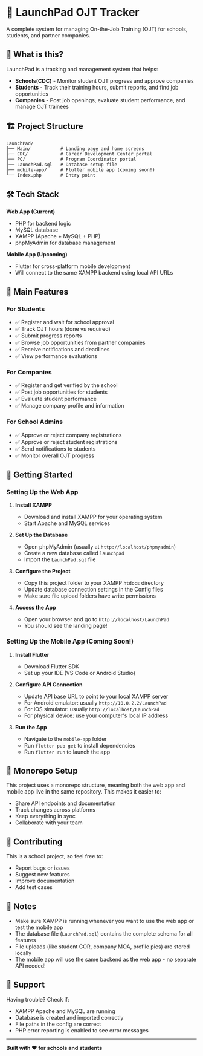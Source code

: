 # 🚀 LaunchPad OJT Tracker

A complete system for managing On-the-Job Training (OJT) for schools, students, and partner companies.

## 📖 What is this?

LaunchPad is a tracking and management system that helps:
- **Schools(CDC)** - Monitor student OJT progress and approve companies
- **Students** - Track their training hours, submit reports, and find job opportunities
- **Companies** - Post job openings, evaluate student performance, and manage OJT trainees

## 🏗️ Project Structure

```
LaunchPad/
├── Main/           # Landing page and home screens
├── CDC/            # Career Development Center portal
├── PC/             # Program Coordinator portal
├── LaunchPad.sql   # Database setup file
├── mobile-app/     # Flutter mobile app (coming soon!)
└── Index.php       # Entry point
```

## 🛠️ Tech Stack

**Web App (Current)**
- PHP for backend logic
- MySQL database
- XAMPP (Apache + MySQL + PHP)
- phpMyAdmin for database management

**Mobile App (Upcoming)**
- Flutter for cross-platform mobile development
- Will connect to the same XAMPP backend using local API URLs

## 🎯 Main Features

### For Students
- ✅ Register and wait for school approval
- ✅ Track OJT hours (done vs required)
- ✅ Submit progress reports
- ✅ Browse job opportunities from partner companies
- ✅ Receive notifications and deadlines
- ✅ View performance evaluations

### For Companies
- ✅ Register and get verified by the school
- ✅ Post job opportunities for students
- ✅ Evaluate student performance
- ✅ Manage company profile and information

### For School Admins
- ✅ Approve or reject company registrations
- ✅ Approve or reject student registrations
- ✅ Send notifications to students
- ✅ Monitor overall OJT progress

## 🚀 Getting Started

### Setting Up the Web App

1. **Install XAMPP**
   - Download and install XAMPP for your operating system
   - Start Apache and MySQL services

2. **Set Up the Database**
   - Open phpMyAdmin (usually at `http://localhost/phpmyadmin`)
   - Create a new database called `launchpad`
   - Import the `LaunchPad.sql` file

3. **Configure the Project**
   - Copy this project folder to your XAMPP `htdocs` directory
   - Update database connection settings in the Config files
   - Make sure file upload folders have write permissions

4. **Access the App**
   - Open your browser and go to `http://localhost/LaunchPad`
   - You should see the landing page!

### Setting Up the Mobile App (Coming Soon!)

1. **Install Flutter**
   - Download Flutter SDK
   - Set up your IDE (VS Code or Android Studio)

2. **Configure API Connection**
   - Update API base URL to point to your local XAMPP server
   - For Android emulator: usually `http://10.0.2.2/LaunchPad`
   - For iOS simulator: usually `http://localhost/LaunchPad`
   - For physical device: use your computer's local IP address

3. **Run the App**
   - Navigate to the `mobile-app` folder
   - Run `flutter pub get` to install dependencies
   - Run `flutter run` to launch the app

## 📱 Monorepo Setup

This project uses a monorepo structure, meaning both the web app and mobile app live in the same repository. This makes it easier to:
- Share API endpoints and documentation
- Track changes across platforms
- Keep everything in sync
- Collaborate with your team

## 🤝 Contributing

This is a school project, so feel free to:
- Report bugs or issues
- Suggest new features
- Improve documentation
- Add test cases

## 📝 Notes

- Make sure XAMPP is running whenever you want to use the web app or test the mobile app
- The database file (`LaunchPad.sql`) contains the complete schema for all features
- File uploads (like student COR, company MOA, profile pics) are stored locally
- The mobile app will use the same backend as the web app - no separate API needed!

## 📧 Support

Having trouble? Check if:
- XAMPP Apache and MySQL are running
- Database is created and imported correctly
- File paths in the config are correct
- PHP error reporting is enabled to see error messages

---

**Built with ❤️ for schools and students**
